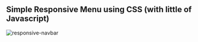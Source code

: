 ## Simple Responsive Menu using CSS (with little of Javascript)

![responsive-navbar](https://user-images.githubusercontent.com/20479639/58379445-58d69280-7f71-11e9-9bf5-5beefd20b05c.png)
